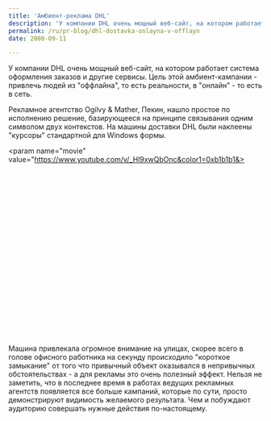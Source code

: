 ```yaml
---
title: 'Амбиент-реклама DHL'
description: 'У компании DHL очень мощный веб-сайт, на котором работает система оформления заказов и другие сервисы. Цель этой амбиент-кампании - привлечь людей из &quot;оффлайна&quot;, то есть реальности, в &quot;онлайн&quot; - то есть в сеть.'
permalink: /ru/pr-blog/dhl-dostavka-onlayna-v-offlayn
date: 2008-09-11

---
```


У компании DHL очень мощный веб-сайт, на котором работает система оформления заказов и другие сервисы. Цель этой амбиент-кампании - привлечь людей из "оффлайна", то есть реальности, в "онлайн" - то есть в сеть.

Рекламное агентство Ogilvy & Mather, Пекин, нашло простое по исполнению решение,  базирующееся на принципе связывания одним символом двух контекстов. На машины доставки DHL были наклеены "курсоры" стандартной для Windows формы.

<object width="425" height="344"><param name="movie" value="https://www.youtube.com/v/_Hl9xwQbOnc&color1=0xb1b1b1&><param name="wmode" value="transparent"><embed src="https://www.youtube.com/v/_Hl9xwQbOnc&amp;color1=0xb1b1b1&amp;color2=0xcfcfcf&amp;hl=en&amp;fs=1" type="application/x-shockwave-flash" width="425" height="344"></embed></object>

Машина привлекала огромное внимание на улицах, скорее всего в голове офисного работника на секунду происходило "короткое замыкание" от того что привычный объект оказывался в непривычных обстоятельствах - а для рекламы это очень полезный эффект. Нельзя не заметить, что в последнее время в работах ведущих рекламных агентств появляется все больше кампаний, которые по сути, просто демонстрируют видимость желаемого результата. Чем и побуждают аудиторию совершать нужные действия по-настоящему.

